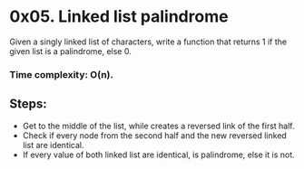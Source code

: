 # 0x05. Linked list palindrome
Given a singly linked list of characters, write a function that returns 1 if the given list is a palindrome, else 0.

### Time complexity: O(n).

## Steps:
- Get to the middle of the list, while creates a reversed link of the first half.
- Check if every node from the second half and the new reversed linked list are identical.
- If every value of both linked list are identical, is palindrome, else it is not.